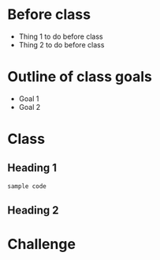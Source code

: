 # Before class

  * Thing 1 to do before class
  * Thing 2 to do before class

# Outline of class goals

  * Goal 1
  * Goal 2

# Class 


## Heading 1
  `sample code`

## Heading 2

# Challenge


